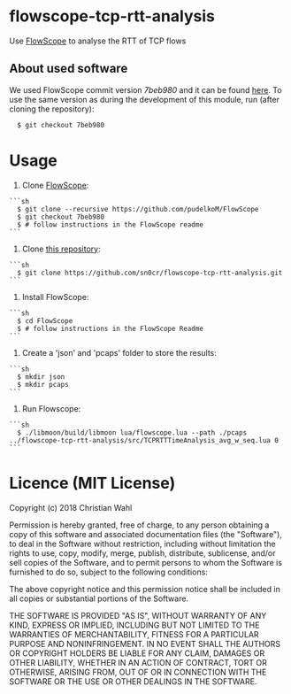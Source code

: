 # flowscope-tcp-rtt-analysis
Use [FlowScope](https://github.com/pudelkoM/FlowScope) to analyse the RTT of TCP flows

## About used software
We used FlowScope commit version *7beb980* and it can be found [here](https://github.com/pudelkoM/FlowScope). To use the same version as during the development of this module, run (after cloning the repository):
```sh
  $ git checkout 7beb980
```

# Usage

  1. Clone [FlowScope](https://github.com/pudelkoM/FlowScope):

    ```sh
      $ git clone --recursive https://github.com/pudelkoM/FlowScope
      $ git checkout 7beb980
      $ # follow instructions in the FlowScope readme
    ```
  1. Clone [this repository](https://github.com/sn0cr/flowscope-tcp-rtt-analysis):

    ```sh
      $ git clone https://github.com/sn0cr/flowscope-tcp-rtt-analysis.git
    ```
  1. Install FlowScope:

    ```sh
      $ cd FlowScope
      $ # follow instructions in the FlowScope Readme
    ```
  1. Create a 'json' and 'pcaps' folder to store the results:

    ```sh
      $ mkdir json
      $ mkdir pcaps
    ```
  1. Run Flowscope:

    ```sh
      $ ./libmoon/build/libmoon lua/flowscope.lua --path ./pcaps ../flowscope-tcp-rtt-analysis/src/TCPRTTTimeAnalysis_avg_w_seq.lua 0
    ```


# Licence (MIT License)

Copyright (c) 2018 Christian Wahl

Permission is hereby granted, free of charge, to any person obtaining a copy
of this software and associated documentation files (the "Software"), to deal
in the Software without restriction, including without limitation the rights
to use, copy, modify, merge, publish, distribute, sublicense, and/or sell
copies of the Software, and to permit persons to whom the Software is
furnished to do so, subject to the following conditions:

The above copyright notice and this permission notice shall be included in all
copies or substantial portions of the Software.

THE SOFTWARE IS PROVIDED "AS IS", WITHOUT WARRANTY OF ANY KIND, EXPRESS OR
IMPLIED, INCLUDING BUT NOT LIMITED TO THE WARRANTIES OF MERCHANTABILITY,
FITNESS FOR A PARTICULAR PURPOSE AND NONINFRINGEMENT. IN NO EVENT SHALL THE
AUTHORS OR COPYRIGHT HOLDERS BE LIABLE FOR ANY CLAIM, DAMAGES OR OTHER
LIABILITY, WHETHER IN AN ACTION OF CONTRACT, TORT OR OTHERWISE, ARISING FROM,
OUT OF OR IN CONNECTION WITH THE SOFTWARE OR THE USE OR OTHER DEALINGS IN THE
SOFTWARE.
